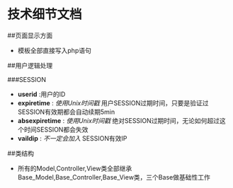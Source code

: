 # 技术细节文档

##页面显示方面

* 模板全部直接写入php语句

##用户逻辑处理

###SESSION

* **userid** :用户的ID
* **expiretime** : _使用Unix时间戳_ 用户SESSION过期时间，只要是验证过SESSION有效期都会自动续期5min
* **absexpiretime** : _使用Unix时间戳_ 绝对SESSION过期时间，无论如何超过这个时间SESSION都会失效
* **vaildip** : _不一定会加入_ SESSION有效IP

##类结构

* 所有的Model,Controller,View类全部继承Base_Model,Base_Controller,Base_View类，三个Base做基础性工作
